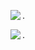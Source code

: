 



<img align="left" src="https://github-readme-stats.vercel.app/api?username=stxupengyu&show_icons=true&hide_border=true" />. 


<img align="left" src="https://github-readme-stats.vercel.app/api/top-langs/?username=stxupengyu&theme=buefy&layout=compact&hide_border=true" />. 

